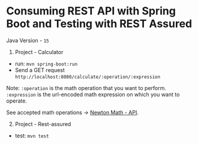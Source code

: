 # Consuming REST API with Spring Boot and Testing with REST Assured

Java Version -  `15`

1. Project - Calculator
  - run:
  `mvn spring-boot:run`
  - Send a GET request
  `http://localhost:8080/calculate/:operation/:expression`
  
  Note: `:operation` is the math operation that you want to perform. `:expression` is the url-encoded math expression on which you want to operate.
  
  See accepted math operations -> [Newton Math - API](https://github.com/aunyks/newton-api).

 2. Project - Rest-assured
 - test:
  `mvn test`
